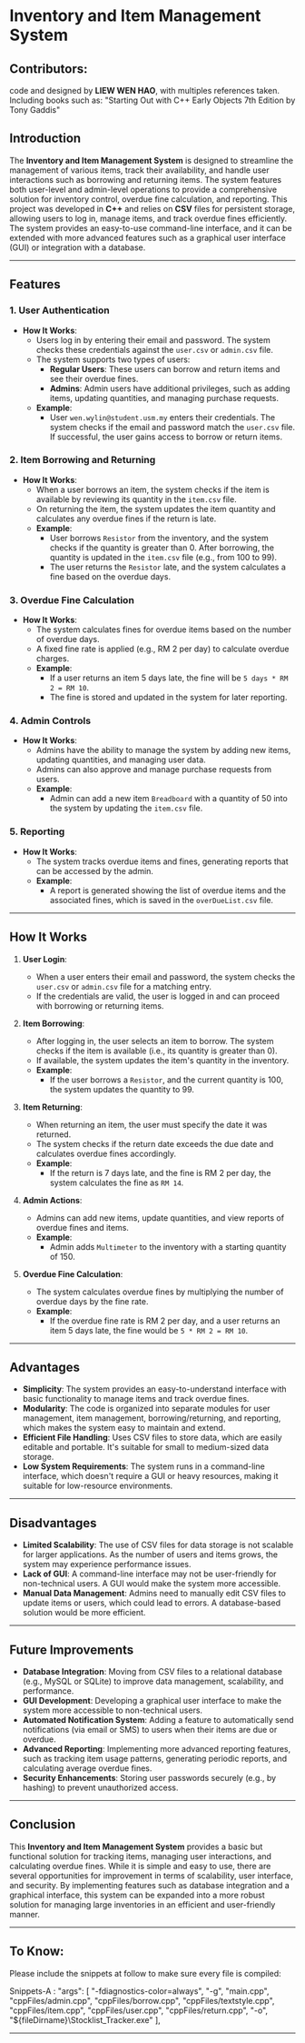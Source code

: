 # Inventory and Item Management System

## Contributors:
code and designed by **LIEW WEN HAO**, with multiples references taken. Including books such as: "Starting Out with C++ Early Objects 7th Edition by Tony Gaddis"

## Introduction

The **Inventory and Item Management System** is designed to streamline the management of various items, track their availability, and handle user interactions such as borrowing and returning items. The system features both user-level and admin-level operations to provide a comprehensive solution for inventory control, overdue fine calculation, and reporting. This project was developed in **C++** and relies on **CSV** files for persistent storage, allowing users to log in, manage items, and track overdue fines efficiently. The system provides an easy-to-use command-line interface, and it can be extended with more advanced features such as a graphical user interface (GUI) or integration with a database.

*****

## Features

### 1. **User Authentication**
   - **How It Works**: 
     - Users log in by entering their email and password. The system checks these credentials against the `user.csv` or `admin.csv` file.
     - The system supports two types of users:
       - **Regular Users**: These users can borrow and return items and see their overdue fines.
       - **Admins**: Admin users have additional privileges, such as adding items, updating quantities, and managing purchase requests.
     - **Example**:
       - User `wen.wylin@student.usm.my` enters their credentials. The system checks if the email and password match the `user.csv` file. If successful, the user gains access to borrow or return items.

### 2. **Item Borrowing and Returning**
   - **How It Works**: 
     - When a user borrows an item, the system checks if the item is available by reviewing its quantity in the `item.csv` file.
     - On returning the item, the system updates the item quantity and calculates any overdue fines if the return is late.
     - **Example**:
       - User borrows `Resistor` from the inventory, and the system checks if the quantity is greater than 0. After borrowing, the quantity is updated in the `item.csv` file (e.g., from 100 to 99).
       - The user returns the `Resistor` late, and the system calculates a fine based on the overdue days.

### 3. **Overdue Fine Calculation**
   - **How It Works**: 
     - The system calculates fines for overdue items based on the number of overdue days.
     - A fixed fine rate is applied (e.g., RM 2 per day) to calculate overdue charges.
     - **Example**:
       - If a user returns an item 5 days late, the fine will be `5 days * RM 2 = RM 10`.
       - The fine is stored and updated in the system for later reporting.

### 4. **Admin Controls**
   - **How It Works**: 
     - Admins have the ability to manage the system by adding new items, updating quantities, and managing user data.
     - Admins can also approve and manage purchase requests from users.
     - **Example**:
       - Admin can add a new item `Breadboard` with a quantity of 50 into the system by updating the `item.csv` file.

### 5. **Reporting**
   - **How It Works**: 
     - The system tracks overdue items and fines, generating reports that can be accessed by the admin.
     - **Example**:
       - A report is generated showing the list of overdue items and the associated fines, which is saved in the `overDueList.csv` file.

*****

## How It Works

1. **User Login**: 
   - When a user enters their email and password, the system checks the `user.csv` or `admin.csv` file for a matching entry.
   - If the credentials are valid, the user is logged in and can proceed with borrowing or returning items.
   
2. **Item Borrowing**: 
   - After logging in, the user selects an item to borrow. The system checks if the item is available (i.e., its quantity is greater than 0).
   - If available, the system updates the item's quantity in the inventory.
   - **Example**: 
     - If the user borrows a `Resistor`, and the current quantity is 100, the system updates the quantity to 99.

3. **Item Returning**: 
   - When returning an item, the user must specify the date it was returned.
   - The system checks if the return date exceeds the due date and calculates overdue fines accordingly.
   - **Example**: 
     - If the return is 7 days late, and the fine is RM 2 per day, the system calculates the fine as `RM 14`.

4. **Admin Actions**: 
   - Admins can add new items, update quantities, and view reports of overdue fines and items.
   - **Example**: 
     - Admin adds `Multimeter` to the inventory with a starting quantity of 150.

5. **Overdue Fine Calculation**: 
   - The system calculates overdue fines by multiplying the number of overdue days by the fine rate.
   - **Example**: 
     - If the overdue fine rate is RM 2 per day, and a user returns an item 5 days late, the fine would be `5 * RM 2 = RM 10`.

*****

## Advantages

- **Simplicity**: The system provides an easy-to-understand interface with basic functionality to manage items and track overdue fines.
- **Modularity**: The code is organized into separate modules for user management, item management, borrowing/returning, and reporting, which makes the system easy to maintain and extend.
- **Efficient File Handling**: Uses CSV files to store data, which are easily editable and portable. It's suitable for small to medium-sized data storage.
- **Low System Requirements**: The system runs in a command-line interface, which doesn't require a GUI or heavy resources, making it suitable for low-resource environments.
  
*****

## Disadvantages

- **Limited Scalability**: The use of CSV files for data storage is not scalable for larger applications. As the number of users and items grows, the system may experience performance issues.
- **Lack of GUI**: A command-line interface may not be user-friendly for non-technical users. A GUI would make the system more accessible.
- **Manual Data Management**: Admins need to manually edit CSV files to update items or users, which could lead to errors. A database-based solution would be more efficient.
  
*****

## Future Improvements

- **Database Integration**: Moving from CSV files to a relational database (e.g., MySQL or SQLite) to improve data management, scalability, and performance.
- **GUI Development**: Developing a graphical user interface to make the system more accessible to non-technical users.
- **Automated Notification System**: Adding a feature to automatically send notifications (via email or SMS) to users when their items are due or overdue.
- **Advanced Reporting**: Implementing more advanced reporting features, such as tracking item usage patterns, generating periodic reports, and calculating average overdue fines.
- **Security Enhancements**: Storing user passwords securely (e.g., by hashing) to prevent unauthorized access.

*****

## Conclusion

This **Inventory and Item Management System** provides a basic but functional solution for tracking items, managing user interactions, and calculating overdue fines. While it is simple and easy to use, there are several opportunities for improvement in terms of scalability, user interface, and security. By implementing features such as database integration and a graphical interface, this system can be expanded into a more robust solution for managing large inventories in an efficient and user-friendly manner.

*****

## To Know:

Please include the snippets at follow to make sure every file is compiled:

Snippets-A :
"args": [
                "-fdiagnostics-color=always",
                "-g",
                "main.cpp",
                "cppFiles/admin.cpp",
                "cppFiles/borrow.cpp",
                "cppFiles/textstyle.cpp",
                "cppFiles/item.cpp",
                "cppFiles/user.cpp",
                "cppFiles/return.cpp",
                "-o",
                "${fileDirname}\\Stocklist_Tracker.exe"
            ],

*****